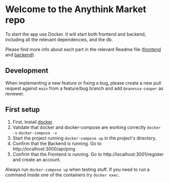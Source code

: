 # Welcome to the Anythink Market repo

To start the app use Docker. It will start both frontend and backend, including all the relevant dependencies, and the db.

Please find more info about each part in the relevant Readme file ([frontend](frontend/readme.md) and [backend](backend/README.md)).

## Development

When implementing a new feature or fixing a bug, please create a new pull request against `main` from a feature/bug branch and add `@vanessa-cooper` as reviewer.

## First setup

1. First, Install [docker](https://docs.docker.com/get-docker/).
2. Validate that docker and docker-compose are working correctly
    `docker -v`
    `docker-compose -v`
3. Start the project running `docker-compose up` in the project's directory.
4. Confirm that the Backend is running. Go to http://localhost:3000/api/ping
5. Confirm that the Frontend is running. Go to http://localhost:3001/register and create an account.


Always run `docker-compose up` when testing stuff. If you need to run a command inside one of the containers try `docker exec`.